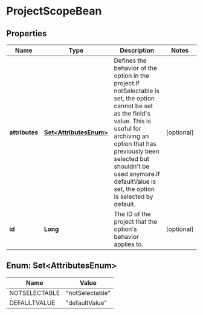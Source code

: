 

# ProjectScopeBean


## Properties

| Name | Type | Description | Notes |
|------------ | ------------- | ------------- | -------------|
|**attributes** | [**Set&lt;AttributesEnum&gt;**](#Set&lt;AttributesEnum&gt;) | Defines the behavior of the option in the project.If notSelectable is set, the option cannot be set as the field&#39;s value. This is useful for archiving an option that has previously been selected but shouldn&#39;t be used anymore.If defaultValue is set, the option is selected by default. |  [optional] |
|**id** | **Long** | The ID of the project that the option&#39;s behavior applies to. |  [optional] |



## Enum: Set&lt;AttributesEnum&gt;

| Name | Value |
|---- | -----|
| NOTSELECTABLE | &quot;notSelectable&quot; |
| DEFAULTVALUE | &quot;defaultValue&quot; |



